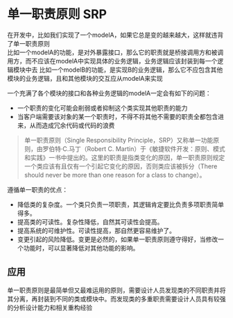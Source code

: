 # 单一职责原则 SRP

在开发中，比如我们实现了一个modelA，如果它总是变的越来越大，这样就违背了单一职责原则  
比如一个modelA的功能，是对外暴露接口，那么它的职责就是桥接调用方和被调用方，而不应该在modelA中实现具体的业务逻辑，业务逻辑应该封装到每一个逻辑模块中去
比如一个modelB的功能，是实现B的业务逻辑，那么它不应包含其他模块的业务逻辑，且和其他模块的交互应从modelA来实现


一个充满了各个模块的接口和各种业务逻辑的modelA一定会有如下的问题：

- 一个职责的变化可能会削弱或者抑制这个类实现其他职责的能力
- 当客户端需要该对象的某一个职责时，不得不将其他不需要的职责全都包含进来，从而造成冗余代码或代码的浪费

> 单一职责原则（Single Responsibility Principle，SRP）又称单一功能原则，由罗伯特·C.马丁（Robert C. Martin）于《敏捷软件开发：原则、模式和实践》一书中提出的。这里的职责是指类变化的原因，单一职责原则规定一个类应该有且仅有一个引起它变化的原因，否则类应该被拆分（There should never be more than one reason for a class to change）。

遵循单一职责的优点：

- 降低类的复杂度。一个类只负责一项职责，其逻辑肯定要比负责多项职责简单得多。
- 提高类的可读性。复杂性降低，自然其可读性会提高。
- 提高系统的可维护性。可读性提高，那自然更容易维护了。
- 变更引起的风险降低。变更是必然的，如果单一职责原则遵守得好，当修改一个功能时，可以显著降低对其他功能的影响。

## 应用
单一职责原则是最简单但又最难运用的原则，需要设计人员发现类的不同职责并将其分离，再封装到不同的类或模块中。而发现类的多重职责需要设计人员具有较强的分析设计能力和相关重构经验


